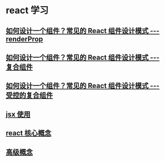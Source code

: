 # react 学习

## [如何设计一个组件？常见的 React 组件设计模式 --- renderProp](./render-props.md)

## [如何设计一个组件？常见的 React 组件设计模式 --- 复合组件](./compound-component.md)

## [如何设计一个组件？常见的 React 组件设计模式 --- 受控的复合组件](./control-props.md)

## [jsx 使用](./jsx语法.md)

## [react 核心概念](./react-basic.md)

## [高级概念](./intermediate.md)
